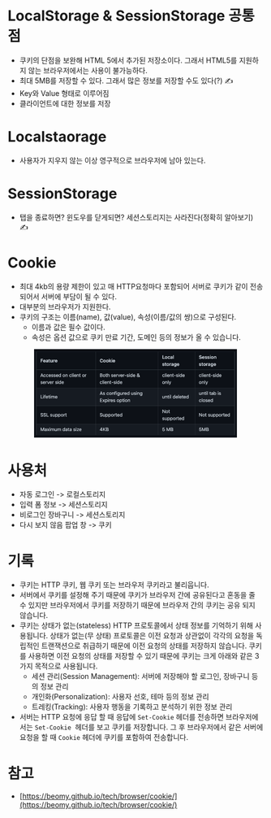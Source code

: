 # LocalStorage & SessionStorage 공통점

- 쿠키의 단점을 보완해 HTML 5에서 추가된 저장소이다.
  그래서 HTML5를 지원하지 않는 브라우저에서는 사용이 불가능하다.
- 최대 5MB를 저장할 수 있다. 그래서 많은 정보를 저장할 수도 있다(?) ✍️
- Key와 Value 형태로 이루어짐
- 클라이언트에 대한 정보를 저장

# Localstaorage

- 사용자가 지우지 않는 이상 영구적으로 브라우저에 남아 있는다.

# SessionStorage

- 탭을 종료하면? 윈도우를 닫게되면? 세션스토리지는 사라진다(정확히 알아보기) ✍️

# Cookie

- 최대 4kb의 용량 제한이 있고 매 HTTP요청마다 포함되어 서버로 쿠키가 같이 전송되어서 서버에 부담이 될 수 있다.
- 대부분의 브라우저가 지원한다.
- 쿠키의 구조는 이름(name), 값(value), 속성(이름/값의 쌍)으로 구성된다.
  - 이름과 값은 필수 값이다.
  - 속성은 옵션 값으로 쿠키 만료 기간, 도메인 등의 정보가 올 수 있습니다.

<p align="center">
<img width="400" src="./images/differences-in-each-browser-storage-1.png" />
</p>

# 사용처

- 자동 로그인 -> 로컬스토리지
- 입력 폼 정보 -> 세션스토리지
- 비로그인 장바구니 -> 세션스토리지
- 다시 보지 않음 팝업 창 -> 쿠키

# 기록

- 쿠키는 HTTP 쿠키, 웹 쿠키 또는 브라우저 쿠키라고 불리웁니다.
- 서버에서 쿠키를 설정해 주기 때문에 쿠키가 브라우저 간에 공유된다고 혼동을 줄 수 있지만 브라우저에서 쿠키를 저장하기 때문에 브라우저 간의 쿠키는 공유 되지 않습니다.
- 쿠키는 상태가 없는(stateless) HTTP 프로토콜에서 상태 정보를 기억하기 위해 사용됩니다. 상태가 없는(무 상태) 프로토콜은 이전 요청과 상관없이 각각의 요청을 독립적인 트랜잭션으로 취급하기 때문에 이전 요청의 상태를 저장하지 않습니다. 쿠키를 사용하면 이전 요청의 상태를 저장할 수 있기 때문에 쿠키는 크게 아래와 같은 3가지 목적으로 사용됩니다.
  - 세션 관리(Session Management): 서버에 저장해야 할 로그인, 장바구니 등의 정보 관리
  - 개인화(Personalization): 사용자 선호, 테마 등의 정보 관리
  - 트레킹(Tracking): 사용자 행동을 기록하고 분석하기 위한 정보 관리
- 서버는 HTTP 요청에 응답 할 때 응답에 `Set-Cookie` 헤더를 전송하면 브라우저에서는 `Set-Cookie`
   헤더를 보고 쿠키를 저장합니다. 그 후 브라우저에서 같은 서버에 요청을 할 때 `Cookie` 헤더에 쿠키를 포함하여 전송합니다.

# 참고

- [https://beomy.github.io/tech/browser/cookie/](https://beomy.github.io/tech/browser/cookie/)
